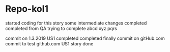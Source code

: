 # Repo-kol1
started coding for this story
some intermediate changes
completed
completed from QA
trying to complete
abcd
xyz
pqrs

commit on 1.3.2019
US1 completed 
completed finally
commit on gitHub.com
commit to test github.com
US1 story done
